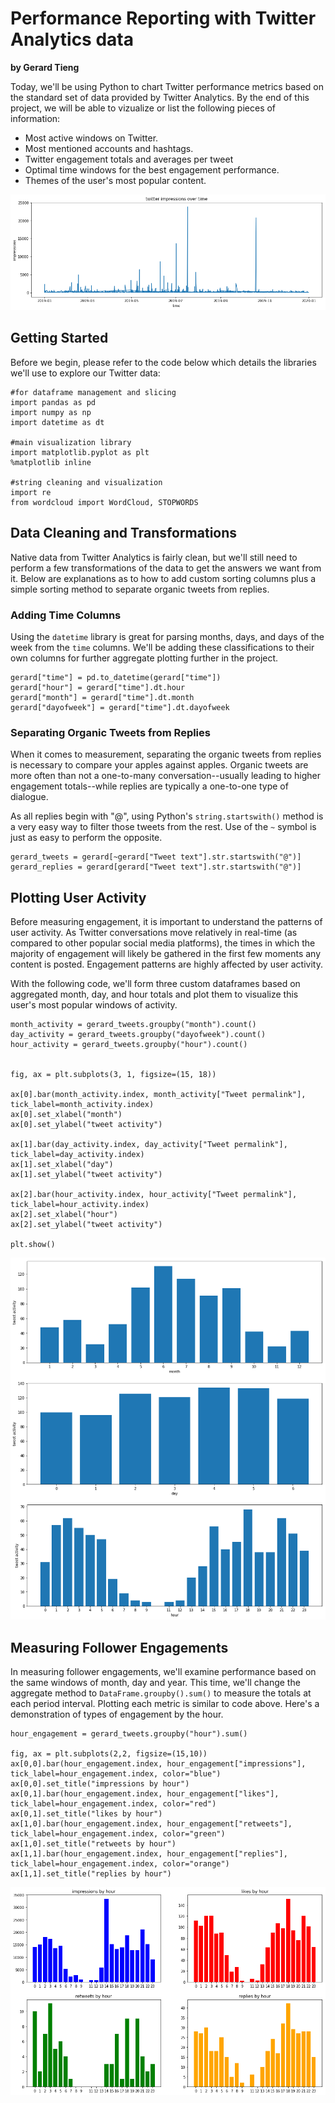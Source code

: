 # Performance Reporting with Twitter Analytics data
**by Gerard Tieng**  

Today, we'll be using Python to chart Twitter performance metrics based on the standard set of data provided by Twitter Analytics. By the end of this project, we will be able to vizualize or list the following pieces of information:

- Most active windows on Twitter.
- Most mentioned accounts and hashtags.
- Twitter engagement totals and averages per tweet
- Optimal time windows for the best engagement performance.
- Themes of the user's most popular content.

![](https://github.com/gtieng/twitter_analytics/blob/master/readme_images/yearly_impressions.png)

## Getting Started
Before we begin, please refer to the code below which details the libraries we'll use to explore our Twitter data:

```
#for dataframe management and slicing
import pandas as pd
import numpy as np
import datetime as dt

#main visualization library
import matplotlib.pyplot as plt
%matplotlib inline

#string cleaning and visualization
import re
from wordcloud import WordCloud, STOPWORDS
```

## Data Cleaning and Transformations
Native data from Twitter Analytics is fairly clean, but we'll still need to perform a few transformations of the data to get the answers we want from it. Below are explanations as to how to add custom sorting columns plus a simple sorting method to separate organic tweets from replies.

### Adding Time Columns
Using the `datetime` library is great for parsing months, days, and days of the week from the `time` columns. We'll be adding these classifications to their own columns for further aggregate plotting further in the project.

```
gerard["time"] = pd.to_datetime(gerard["time"])
gerard["hour"] = gerard["time"].dt.hour
gerard["month"] = gerard["time"].dt.month
gerard["dayofweek"] = gerard["time"].dt.dayofweek
```

### Separating Organic Tweets from Replies
When it comes to measurement, separating the organic tweets from replies is necessary to compare your apples against apples. Organic tweets are more often than not a one-to-many conversation--usually leading to higher engagement totals--while replies are typically a one-to-one type of dialogue.

As all replies begin with "@", using Python's `string.startswith()` method is a very easy way to filter those tweets from the rest. Use of the `~` symbol is just as easy to perform the opposite.

```
gerard_tweets = gerard[~gerard["Tweet text"].str.startswith("@")]
gerard_replies = gerard[gerard["Tweet text"].str.startswith("@")]
```

## Plotting User Activity
Before measuring engagement, it is important to understand the patterns of user activity. As Twitter conversations move relatively in real-time (as compared to other popular social media platforms), the times in which the majority of engagement will likely be gathered in the first few moments any content is posted. Engagement patterns are highly affected by user activity.

With the following code, we'll form three custom dataframes based on aggregated month, day, and hour totals and plot them to visualize this user's most popular windows of activity.

```
month_activity = gerard_tweets.groupby("month").count()
day_activity = gerard_tweets.groupby("dayofweek").count()
hour_activity = gerard_tweets.groupby("hour").count()


fig, ax = plt.subplots(3, 1, figsize=(15, 18))

ax[0].bar(month_activity.index, month_activity["Tweet permalink"], tick_label=month_activity.index)
ax[0].set_xlabel("month")
ax[0].set_ylabel("tweet activity")

ax[1].bar(day_activity.index, day_activity["Tweet permalink"], tick_label=day_activity.index)
ax[1].set_xlabel("day")
ax[1].set_ylabel("tweet activity")

ax[2].bar(hour_activity.index, hour_activity["Tweet permalink"], tick_label=hour_activity.index)
ax[2].set_xlabel("hour")
ax[2].set_ylabel("tweet activity")

plt.show()
```
![](https://github.com/gtieng/twitter_analytics/blob/master/readme_images/activity_plot.png)

## Measuring Follower Engagements
In measuring follower engagements, we'll examine performance based on the same windows of month, day and year. This time, we'll change the aggregate method to `DataFrame.groupby().sum()` to measure the totals at each period interval. Plotting each metric is similar to code above. Here's a demonstration of types of engagement by the hour.

```
hour_engagement = gerard_tweets.groupby("hour").sum()

fig, ax = plt.subplots(2,2, figsize=(15,10))
ax[0,0].bar(hour_engagement.index, hour_engagement["impressions"], tick_label=hour_engagement.index, color="blue")
ax[0,0].set_title("impressions by hour")
ax[0,1].bar(hour_engagement.index, hour_engagement["likes"], tick_label=hour_engagement.index, color="red")
ax[0,1].set_title("likes by hour")
ax[1,0].bar(hour_engagement.index, hour_engagement["retweets"], tick_label=hour_engagement.index, color="green")
ax[1,0].set_title("retweets by hour")
ax[1,1].bar(hour_engagement.index, hour_engagement["replies"], tick_label=hour_engagement.index, color="orange")
ax[1,1].set_title("replies by hour")
```
![](https://github.com/gtieng/twitter_analytics/blob/master/readme_images/engagement_plot.png)


